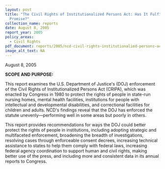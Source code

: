```yaml
---
layout: post
title: "The Civil Rights of Institutionalized Persons Act: Has It Fulfilled Its
  Promise?"
collection_name: reports
date: August 8, 2005
report_year: 2005
policy_areas:
  - Civil Rights
pdf_document: reports/2005/ncd-civil-rights-institutionalied-persons-act-2005.pdf
image_alt_text: NA
---
```

August 8, 2005

**S﻿COPE AND PURPOSE:**

This report examines the U.S. Department of Justice's (DOJ) enforcement of the Civil Rights of Institutionalized Persons Act (CRIPA), which was enacted by Congress in 1980 to protect the rights of people in state-run nursing homes, mental health facilities, institutions for people with intellectual and developmental disabilities, and correctional facilities for children and adults. NCD's findings reveal that the DOJ has enforced the statute unevenly—performing well in some areas but poorly in others.

This report provides recommendations for ways the DOJ could better protect the rights of people in institutions, including adopting strategic and multifaceted enforcement, broadening the breadth of investigations, resolving cases through enforceable consent decrees, increasing technical assistance to states to help them comply with federal laws, increasing federal agency coordination to support human and civil rights, making better use of the press, and including more and consistent data in its annual reports to Congress.